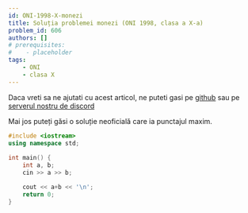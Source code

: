 ```yaml
---
id: ONI-1998-X-monezi
title: Soluția problemei monezi (ONI 1998, clasa a X-a)
problem_id: 606
authors: []
# prerequisites:
#    - placeholder
tags:
    - ONI
    - clasa X
---
```


Daca vreti sa ne ajutati cu acest articol, ne puteti gasi pe [github](https://github.com/roalgo-discord/arhiva-educationala) sau pe [serverul nostru de discord](https://discord.gg/vdDRSmg3fC)

Mai jos puteți găsi o soluție neoficială care ia punctajul maxim.

```cpp
#include <iostream>
using namespace std;
 
int main() {
    int a, b;
    cin >> a >> b;

    cout << a+b << '\n';
    return 0;
}
```
